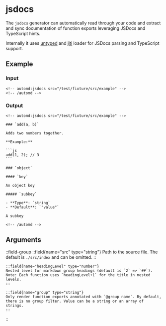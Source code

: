 # jsdocs

The `jsdocs` generator can automatically read through your code and extract and sync documentation of function exports leveraging JSDocs and TypeScript hints.

Internally it uses [untyped](https://untyped.unjs.io/) and [jiti](https://github.com/unjs/jiti) loader for JSDocs parsing and TypeScript support.

## Example

<!-- automd:example generator=jsdocs src="/test/fixture/src/example" -->

### Input

    <!-- automd:jsdocs src="/test/fixture/src/example" -->
    <!-- /automd -->

### Output

    <!-- automd:jsdocs src="/test/fixture/src/example" -->

    ### `add(a, b)`

    Adds two numbers together.

    **Example:**

    ```js
    add(1, 2); // 3
    ```

    ### `object`

    #### `key`

    An object key

    ##### `subkey`

    - **Type**: `string`
    - **Default**: `"value"`

    A subkey

    <!-- /automd -->

<!-- /automd -->

## Arguments

::field-group
    ::field{name="src" type="string"}
    Path to the source file. The default is `./src/index` and can be omitted.
    ::

    ::field{name="headingLevel" type="number"}
    Nested level for markdown group headings (default is `2` => `##`). Note: Each function uses `headingLevel+1` for the title in nested levels.
    ::

    ::field{name="group" type="string"}
    Only render function exports annotated with `@group name`. By default, there is no group filter. Value can be a string or an array of strings.
    ::
::
